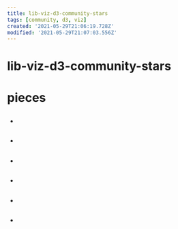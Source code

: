 ```yaml
---
title: lib-viz-d3-community-stars
tags: [community, d3, viz]
created: '2021-05-29T21:06:19.728Z'
modified: '2021-05-29T21:07:03.556Z'
---
```


# lib-viz-d3-community-stars

# pieces

- ## 

- ## 

- ## 

- ## 

- ## 

- ## 
